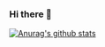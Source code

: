 ### Hi there 👋

 [![Anurag's github stats](https://github-readme-stats.vercel.app/api?username=gauss5930)](https://github.com/anuraghazra/github-readme-stats)

<!--
**gauss5930/gauss5930** is a ✨ _special_ ✨ repository because its `README.md` (this file) appears on your GitHub profile.

Here are some ideas to get you started:

- 🔭 I’m currently working on ...
- 🌱 I’m currently learning ...
- 👯 I’m looking to collaborate on ...
- 🤔 I’m looking for help with ...
- 💬 Ask me about ...
- 📫 How to reach me: ...
- 😄 Pronouns: ...
- ⚡ Fun fact: ...
-->
